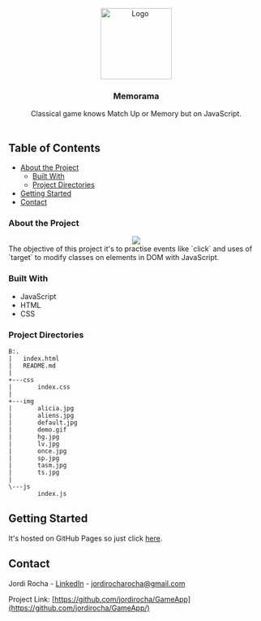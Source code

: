 <p align="center">
  <a href="https://game-app-store.herokuapp.com/">
    <img src="https://media.cdnandroid.com/item_images/62257/imagen-matchup-ejercita-tu-memoria-0thumb.jpeg" alt="Logo" width="140" height="140">
  </a>

  <h3 align="center">Memorama</h3>

  <p align="center">
    Classical game knows Match Up or Memory but on JavaScript.
    <br />
    <br />
  </p>
</p>

## Table of Contents

* [About the Project](#about-the-project)
  * [Built With](#built-with)
  * [Project Directories](#project-directories)
* [Getting Started](#getting-started)
* [Contact](#contact)


### About the Project
<div align="center">
  <img src="https://github.com/jordirocha/Memorama/blob/main/img/demo.gif" />
</div>
The objective of this project it's to practise events like `click` and uses of `target` to modify classes on elements in DOM with JavaScript.  

### Built With
* JavaScript
* HTML
* CSS

### Project Directories
    B:.
    |   index.html
    |   README.md
    |
    +---css
    |       index.css
    |
    +---img
    |       alicia.jpg
    |       aliens.jpg
    |       default.jpg
    |       demo.gif
    |       hg.jpg
    |       lv.jpg
    |       once.jpg
    |       sp.jpg
    |       tasm.jpg
    |       ts.jpg
    |
    \---js
            index.js

## Getting Started
It's hosted on GitHub Pages so just click [here](jordirocha.github.io/memorama).

## Contact

Jordi Rocha - [LinkedIn](https://es.linkedin.com/in/jordirocharocha) - jordirocharocha@gmail.com

Project Link: [https://github.com/jordirocha/GameApp](https://github.com/jordirocha/GameApp/)
